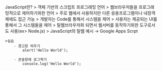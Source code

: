 JavaScript란?
	> 객체 기반의 스크립트 프로그래밍 언어
    > 웹브라우저들을 프로그래밍적으로 제어하기위한 언어
    > 주로 웹에서 사용하지만 다른 응용프로그램이나 내장객체에도 접근 가능
    > 개발자는 Code를 통해서 시스템을 제어
    > 사용자는 제공되는 UI를 통해서 그 시스템들을 제어
    > 탈웹브라우저화 되면서 웹서버를 동작하기위한 도구로서도 사용(ex> Node.js)
    > JavaScript의 탈웹 예시 → Google Apps Scrpt

	>실습
		- 경고창 띄우기
			alert('Hello World');

		- 콘솔창에 로그찍기
			console.log('Hello World');
	